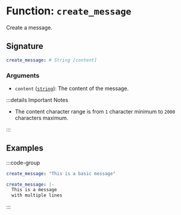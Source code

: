 # Function: `create_message`

Create a message.

## Signature

```yml
create_message: # String [content]
```

### Arguments

- `content` ([`string`][String]): The content of the message.

:::details Important Notes

- The content character range is from `1` character minimum to `2000` characters maximum.

:::

## Examples

:::code-group

```yml [Basic Message]
create_message: "This is a basic message"
```

```yml [Line Breaks]
create_message: |-
  This is a message
  with multiple lines
```

:::

[String]: /learning/data-types#text-strings-string
